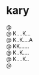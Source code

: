 # kary

@ <br/>
@ K....K...<br/>
@ K..K....A<br/>
@ KK......<br/>
@ K..K....<br/>
@ K....K..<br/>
@ <br/>

<!--
@ ......
@ K..K..@   @@   @ @
@ K.K..A @  @ @  @ @
@ KK...@@@  @@   @ @
@ K.K..@ @  @ @   @
@ K..K.@ @  @ @   @
@ .....
-->

